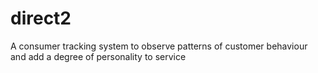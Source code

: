 # direct2

A consumer tracking system to observe patterns of customer behaviour and add a degree of personality to service 

